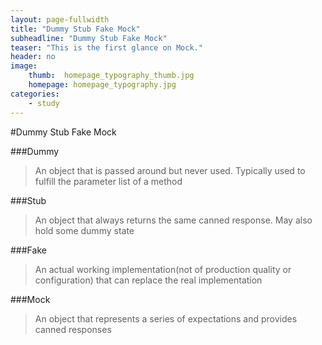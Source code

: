 ```yaml
---
layout: page-fullwidth
title: "Dummy Stub Fake Mock"
subheadline: "Dummy Stub Fake Mock"
teaser: "This is the first glance on Mock."
header: no
image:
    thumb:  homepage_typography_thumb.jpg
    homepage: homepage_typography.jpg
categories:
    - study
---
```


#Dummy Stub Fake Mock

###Dummy
>An object that is passed around but never used. Typically used to fulfill the parameter list of a method

###Stub
>An object that always returns the same canned response. May also hold some dummy state

###Fake
>An actual working implementation(not of production quality or configuration) that can replace the real implementation

###Mock
>An object that represents a series of expectations and provides canned responses
